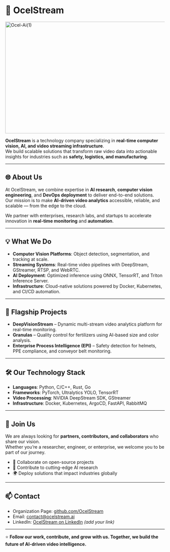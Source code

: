 # 🏢 OcelStream
<img width="1023" height="353" alt="Ocel-Ai(1)" src="https://github.com/user-attachments/assets/920b7087-6a9b-49a7-95c6-f93c90f2c929" />

**OcelStream** is a technology company specializing in **real-time computer vision, AI, and video streaming infrastructure**.  
We build scalable solutions that transform raw video data into actionable insights for industries such as **safety, logistics, and manufacturing**.

---

## 🌐 About Us
At OcelStream, we combine expertise in **AI research**, **computer vision engineering**, and **DevOps deployment** to deliver end-to-end solutions.  
Our mission is to make **AI-driven video analytics** accessible, reliable, and scalable — from the edge to the cloud.

We partner with enterprises, research labs, and startups to accelerate innovation in **real-time monitoring** and **automation**.

---

## 💡 What We Do
- **Computer Vision Platforms**: Object detection, segmentation, and tracking at scale.  
- **Streaming Systems**: Real-time video pipelines with DeepStream, GStreamer, RTSP, and WebRTC.  
- **AI Deployment**: Optimized inference using ONNX, TensorRT, and Triton Inference Server.  
- **Infrastructure**: Cloud-native solutions powered by Docker, Kubernetes, and CI/CD automation.  

---

## 📂 Flagship Projects
- **DeepVisionStream** – Dynamic multi-stream video analytics platform for real-time monitoring.  
- **Granulas** – Quality control for fertilizers using AI-based size and color analysis.  
- **Enterprise Process Intelligence (EPI)** – Safety detection for helmets, PPE compliance, and conveyor belt monitoring.  

---

## 🛠 Our Technology Stack
- **Languages**: Python, C/C++, Rust, Go  
- **Frameworks**: PyTorch, Ultralytics YOLO, TensorRT  
- **Video Processing**: NVIDIA DeepStream SDK, GStreamer  
- **Infrastructure**: Docker, Kubernetes, ArgoCD, FastAPI, RabbitMQ  

---

## 🤝 Join Us
We are always looking for **partners, contributors, and collaborators** who share our vision.  
Whether you’re a researcher, engineer, or enterprise, we welcome you to be part of our journey.  

- 🚀 Collaborate on open-source projects  
- 🧪 Contribute to cutting-edge AI research  
- 🌍 Deploy solutions that impact industries globally  

---

## 📫 Contact
- Organization Page: [github.com/OcelStream](https://github.com/OcelStream)  
- Email: contact@ocelstream.ai  
- LinkedIn: [OcelStream on LinkedIn](#) _(add your link)_  

---

⭐ **Follow our work, contribute, and grow with us. Together, we build the future of AI-driven video intelligence.**
